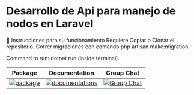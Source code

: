# Desarrollo de Api para manejo de nodos en Laravel


🔨 Instrucciones para su funcionamiento
Requiere Copiar o Clonar el repositorio.
Correr migraciones con comando 
    php artisan make:migration


Command to run: dotnet run (inside terminal).

|Package|Documentation|Group Chat|
|:-----:|:-----------:|:--------:|
| [![package](docs/logo-nuget.png)](https://www.nuget.org/packages/Telegram.Bot) | [![documentations](docs/logo-docs.png)](https://telegrambots.github.io/book/) | [![Group Chat](docs/logo-chat.jpg)](https://t.me/joinchat/B35YY0QbLfd034CFnvCtCA) |